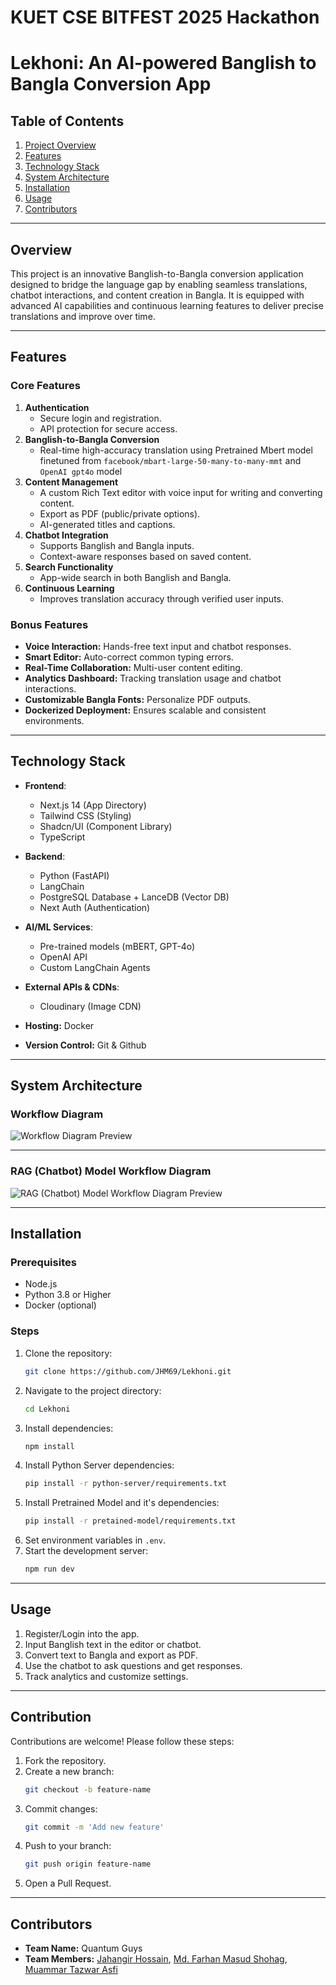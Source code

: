 # KUET CSE BITFEST 2025 Hackathon

# Lekhoni: An AI-powered Banglish to Bangla Conversion App

## Table of Contents
1. [Project Overview](#overview)
2. [Features](#features)
3. [Technology Stack](#technology-stack)
4. [System Architecture](#system-architecture)
5. [Installation](#installation)
6. [Usage](#usage)
7. [Contributors](#contributors)
 
---

## Overview
This project is an innovative Banglish-to-Bangla conversion application designed to bridge the language gap by enabling seamless translations, chatbot interactions, and content creation in Bangla. It is equipped with advanced AI capabilities and continuous learning features to deliver precise translations and improve over time.

---

## Features
### Core Features
1. **Authentication**
   - Secure login and registration.
   - API protection for secure access.
2. **Banglish-to-Bangla Conversion**
   - Real-time high-accuracy translation using Pretrained Mbert model finetuned from ```facebook/mbart-large-50-many-to-many-mmt``` and ```OpenAI gpt4o``` model
3. **Content Management**
   - A custom Rich Text editor with voice input for writing and converting content.
   - Export as PDF (public/private options).
   - AI-generated titles and captions.
4. **Chatbot Integration**
   - Supports Banglish and Bangla inputs.
   - Context-aware responses based on saved content.
5. **Search Functionality**
   - App-wide search in both Banglish and Bangla.
6. **Continuous Learning**
   - Improves translation accuracy through verified user inputs.

### Bonus Features
- **Voice Interaction:** Hands-free text input and chatbot responses.
- **Smart Editor:** Auto-correct common typing errors.
- **Real-Time Collaboration:** Multi-user content editing.
- **Analytics Dashboard:** Tracking translation usage and chatbot interactions.
- **Customizable Bangla Fonts:** Personalize PDF outputs.
- **Dockerized Deployment:** Ensures scalable and consistent environments.

---

## Technology Stack
- **Frontend**:
  - Next.js 14 (App Directory)
  - Tailwind CSS (Styling)
  - Shadcn/UI (Component Library)
  - TypeScript

- **Backend**:
  - Python (FastAPI)
  - LangChain
  - PostgreSQL Database + LanceDB (Vector DB)
  - Next Auth (Authentication)

- **AI/ML Services**:
  - Pre-trained models (mBERT, GPT-4o)
  - OpenAI API
  - Custom LangChain Agents

- **External APIs & CDNs**:
  - Cloudinary (Image CDN)

- **Hosting:** Docker
- **Version Control:** Git & Github

---

## System Architecture
### Workflow Diagram
![Workflow Diagram Preview](public/system-architecture/workflow-diagram.jpg)

---

### RAG (Chatbot) Model Workflow Diagram
![RAG (Chatbot) Model Workflow Diagram Preview](public/system-architecture/rag-model.jpg)

---

## Installation
### Prerequisites
- Node.js
- Python 3.8 or Higher
- Docker (optional)

### Steps
1. Clone the repository:
   ```bash
   git clone https://github.com/JHM69/Lekhoni.git
   ```
2. Navigate to the project directory:
   ```bash
   cd Lekhoni
   ```
3. Install dependencies:
   ```bash
   npm install
   ```
4. Install Python Server dependencies:
   ```bash
   pip install -r python-server/requirements.txt
   ```
5. Install Pretrained Model and it's dependencies:
   ```bash
   pip install -r pretained-model/requirements.txt
   ```
6. Set environment variables in `.env`.
7. Start the development server:
   ```bash
   npm run dev
   ```

---

## Usage
1. Register/Login into the app.
2. Input Banglish text in the editor or chatbot.
3. Convert text to Bangla and export as PDF.
4. Use the chatbot to ask questions and get responses.
5. Track analytics and customize settings.

---

## Contribution
Contributions are welcome! Please follow these steps:
1. Fork the repository.
2. Create a new branch:
   ```bash
   git checkout -b feature-name
   ```
3. Commit changes:
   ```bash
   git commit -m 'Add new feature'
   ```
4. Push to your branch:
   ```bash
   git push origin feature-name
   ```
5. Open a Pull Request.

---

## Contributors
- **Team Name:** Quantum Guys
- **Team Members:** [Jahangir Hossain](https://github.com/jhm69), [Md. Farhan Masud Shohag](https://github.com/fms-byte), [Muammar Tazwar Asfi](https://github.com/asfi50)
